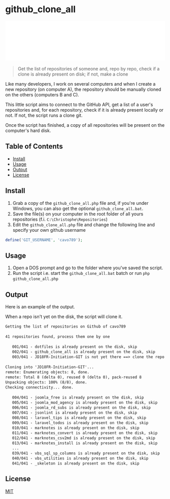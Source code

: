 # github_clone_all

![Banner](./banner.svg)

> Get the list of repositories of someone and, repo by repo, check if a clone is already present on disk; if not, make a clone

Like many developers, I work on several computers and when I create a new repository (on computer A), the repository should be manually cloned on the others (computers B and C).

This little script aims to connect to the GitHub API, get a list of a user's repositories and, for each repository, check if it is already present locally or not. If not, the script runs a clone git.

Once the script has finished, a copy of all repositories will be present on the computer's hard disk.

## Table of Contents

- [Install](#install)
- [Usage](#usage)
- [Output](#output)
- [License](#license)

## Install

1. Grab a copy of the `github_clone_all.php` file and, if you're under Windows, you can also get the optional `github_clone_all.bat`.
2. Save the file(s) on your computer in the root folder of all yours repositories (f.i. `C:\Christophe\Repositories`)
3. Edit the `github_clone_all.php` file and change the following line and specify your own github username

```php
define('GIT_USERNAME', 'cavo789');
```

## Usage

1. Open a DOS prompt and go to the folder where you've saved the script.
2. Run the script i.e. start the `github_clone_all.bat` batch or run `php github_clone_all.php`

## Output

Here is an example of the output.

When a repo isn't yet on the disk, the script will clone it.

```
Getting the list of repositories on Github of cavo789

41 repositories found, process them one by one

   001/041 - dotfiles is already present on the disk, skip
   002/041 - github_clone_all is already present on the disk, skip
   003/041 - JD18FR-Initiation-GIT is not yet there ==> clone the repo

Cloning into 'JD18FR-Initiation-GIT'...
remote: Enumerating objects: 8, done.
remote: Total 8 (delta 0), reused 0 (delta 0), pack-reused 8
Unpacking objects: 100% (8/8), done.
Checking connectivity... done.

   004/041 - joomla_free is already present on the disk, skip
   005/041 - joomla_mod_agency is already present on the disk, skip
   006/041 - joomla_rd_subs is already present on the disk, skip
   007/041 - jsonlint is already present on the disk, skip
   008/041 - laravel_tips is already present on the disk, skip
   009/041 - laravel_todos is already present on the disk, skip
   010/041 - marknotes is already present on the disk, skip
   011/041 - marknotes_convert is already present on the disk, skip
   012/041 - marknotes_csv2md is already present on the disk, skip
   013/041 - marknotes_install is already present on the disk, skip
   ...
   039/041 - vbs_sql_sp_columns is already present on the disk, skip
   040/041 - vbs_utilities is already present on the disk, skip
   041/041 - _skeleton is already present on the disk, skip
```

## License

[MIT](LICENSE)

